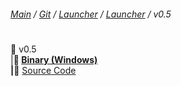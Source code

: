 ###### [Main](https://pikakid98.github.io) / [Git](https://git-pikakid98.github.io) / [Launcher](https://git-pikakid98.github.io/launcher) / [Launcher](https://git-pikakid98.github.io/launcher/launcher) / v0.5
<h1></h1>

📂 v0.5
\
|____📄 [Binary (Windows)](https://github.com/Git-Pikakid98/pikakid98-launcher/releases/download/v0.5/Pikakid98.Launcher.exe)
\
|____📄 [Source Code](https://github.com/Git-Pikakid98/pikakid98-launcher/archive/refs/tags/v0.5.zip)
